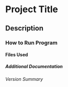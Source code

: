 # Project Title

## Description

### How to Run Program
#### Files Used

##### Additional Documentation

###### Version Summary
